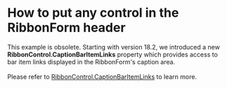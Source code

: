 # How to put any control in the RibbonForm header
<p>This example is obsolete. Starting with version 18.2, we introduced a new <strong>RibbonControl.CaptionBarItemLinks</strong> property which provides access to bar item links displayed in the RibbonForm's caption area. <br><br> Please refer to <a href="https://documentation.devexpress.com/WindowsForms/DevExpress.XtraBars.Ribbon.RibbonControl.CaptionBarItemLinks.property">RibbonControl.CaptionBarItemLinks</a> to learn more.</b></p>


